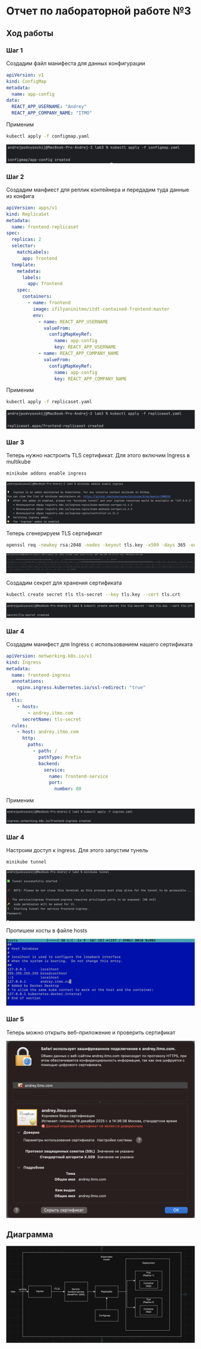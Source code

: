 # Отчет по лабораторной работе №3

## Ход работы

### Шаг 1

Создадим файл манифеста для данных конфигурации

```yaml
apiVersion: v1
kind: ConfigMap
metadata:
  name: app-config
data:
  REACT_APP_USERNAME: "Andrey"
  REACT_APP_COMPANY_NAME: "ITMO"
```

Применим

```bash
kubectl apply -f configmap.yaml
```

![1](photoReport/1.png)

### Шаг 2

Создадим манфиест для реплик контейнера и передадим туда данные из конфига

```yaml
apiVersion: apps/v1
kind: ReplicaSet
metadata:
  name: frontend-replicaset
spec:
  replicas: 2
  selector:
    matchLabels:
      app: frontend
  template:
    metadata:
      labels:
        app: frontend
    spec:
      containers:
        - name: frontend
          image: ifilyaninitmo/itdt-contained-frontend:master
          env:
            - name: REACT_APP_USERNAME
              valueFrom:
                configMapKeyRef:
                  name: app-config
                  key: REACT_APP_USERNAME
            - name: REACT_APP_COMPANY_NAME
              valueFrom:
                configMapKeyRef:
                  name: app-config
                  key: REACT_APP_COMPANY_NAME
```

Применим

```bash
kubectl apply -f replicaset.yaml
```

![2](photoReport/2.png)

### Шаг 3

Теперь нужно настроить TLS сертификат. Для этого включим Ingress в multikube

```bash
minikube addons enable ingress
```

![3](photoReport/3.png)

Теперь сгенерируем TLS сертификат

```bash
openssl req -newkey rsa:2048 -nodes -keyout tls.key -x509 -days 365 -out tls.crt -subj "/CN=andrey.itmo.com"
```

![4](photoReport/4.png)

Создадим секрет для хранения сертификата

```bash
kubectl create secret tls tls-secret --key tls.key --cert tls.crt
```

![5](photoReport/5.png)

### Шаг 4

Создадим манифест для Ingress с использованием нашего сертификата

```yaml
apiVersion: networking.k8s.io/v1
kind: Ingress
metadata:
  name: frontend-ingress
  annotations:
    nginx.ingress.kubernetes.io/ssl-redirect: "true"
spec:
  tls:
    - hosts:
        - andrey.itmo.com
      secretName: tls-secret
  rules:
    - host: andrey.itmo.com
      http:
        paths:
          - path: /
            pathType: Prefix
            backend:
              service:
                name: frontend-service
                port:
                  number: 80
```

Применим

![6](photoReport/6.png)

### Шаг 4

Настроим доступ к ingress. Для этого запустим тунель

```bash
minikube tunnel
```

![7](photoReport/7.png)

Пропишем хосты в файле hosts

![8](photoReport/8.png)

### Шаг 5

Теперь можно открыть веб-приложение и проверить сертификат

![9](photoReport/9.png)

## Диаграмма

![diagram](diagram.png)



